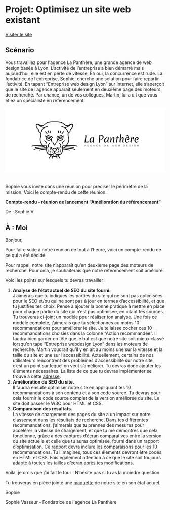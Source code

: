 # Projet: Optimisez un site web existant

[Visiter le site](https://tem-ctrl.github.io/oc-p4-panthere/) <br>

## Scénario
Vous travaillez pour l'agence La Panthère, une grande agence de web design basée à Lyon. L’activité de l’entreprise a bien démarré mais aujourd’hui, elle est en perte de vitesse. Eh oui, la concurrence est rude. La fondatrice de l’entreprise, Sophie, cherche une solution pour faire repartir l’activité. En tapant “Entreprise web design Lyon” sur Internet, elle s’aperçoit que le site de l’agence apparaît seulement en deuxième page des moteurs de recherche. Par chance, un de vos collègues, Martin, lui a dit que vous étiez un spécialiste en référencement.

![image](img/logo_panthere.png)

<br>
Sophie vous invite dans une réunion pour préciser le périmètre de la mission. Voici le compte-rendu de cette réunion. <br>
 
**Compte-rendu - réunion de lancement “Amélioration du référencement"**

 De : Sophie V 

À : Moi
---

Bonjour,

Pour faire suite à notre réunion de tout à l’heure, voici un compte-rendu de ce qui a été décidé.

Pour rappel, notre site n’apparaît qu’en deuxième page des moteurs de recherche. Pour cela, je souhaiterais que notre référencement soit amélioré.

Voici les points sur lesquels tu devras travailler : 

1. **Analyse de l’état actuel de SEO du site fourni.** <br>
J’aimerais que tu indiques les parties du site qui ne sont pas optimisées pour le SEO et/ou qui ne sont pas à jour en termes d’accessibilité, et que tu justifies tes choix. Pense à ajouter la bonne pratique à mettre en place pour chaque partie du site qui n’est pas optimisée, en citant tes sources. Tu trouveras ci-joint un modèle pour réaliser ton analyse. Une fois ce modèle complété, j’aimerais que tu sélectionnes au moins 10 recommandations pour améliorer le site. Je te laisse cocher ces 10 recommandations choisies dans la colonne “Action recommandée”.
Il faudra bien garder en tête que le but est que notre site soit mieux classé lorsqu’on tape “Entreprise webdesign Lyon” dans les moteurs de recherche. Martin voudrait qu’il y en ait au moins une sur la vitesse et la taille du site et une sur l’accessibilité. Actuellement, certains de nos utilisateurs rencontrent des problèmes d’accessibilité sur notre site, c’est un point sur lequel on veut s’améliorer. Tu devras donc ajouter les éléments nécessaires. La liste de ce que tu devras implémenter se trouve à cette [adresse](https://developer.mozilla.org/fr/docs/Accessibilit%C3%A9/Checklist_accessibilite_mobile).
2. **Amélioration du SEO du site.** <br>
Il faudra ensuite optimiser notre site en appliquant tes 10 recommandations à son contenu et à son code source. Tu devras pour cela fournir le code source complet de la version améliorée du site. Le site doit passer le W3C pour HTML et CSS.
3. **Comparaison des résultats.** <br>
La vitesse de chargement des pages du site a un impact sur notre classement dans les résultats de recherche. Dans tes différentes recommandations, j’aimerais que tu prennes des mesures pour accélérer la vitesse de chargement, et que tu me démontres que cela fonctionne, grâce à des captures d’écran comparatives entre la version du site actuelle et celle que tu auras optimisée, fourni dans un rapport d’optimisation. Ce rapport devra inclure les comparaisons pour les 10 recommandations.
Tu l’imagines, tous ces éléments devront être codés en HTML et CSS. Fais également attention à ce que le site soit toujours adapté à toutes les tailles d’écran après tes modifications.

Voilà, je crois que j’ai fait le tour ! N’hésite pas si tu as la moindre question.

Tu trouveras en pièce jointe une [maquette](https://course.oc-static.com/projects/DW_P4/DW+P4+sources+site+La+Panthere.zip) de notre site en son état actuel.

Sophie

Sophie Vasseur - Fondatrice de l'agence La Panthère

